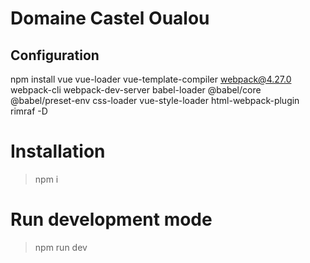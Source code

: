 # Domaine Castel Oualou

## Configuration

npm install vue vue-loader vue-template-compiler webpack@4.27.0 webpack-cli webpack-dev-server babel-loader @babel/core @babel/preset-env css-loader vue-style-loader html-webpack-plugin rimraf -D

# Installation

> npm i

# Run development mode

> npm run dev